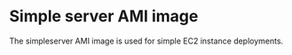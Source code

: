 # Simple server AMI image

The simpleserver AMI image is used for simple EC2 instance deployments.

